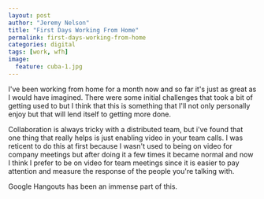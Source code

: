 ```yaml
---
layout: post
author: "Jeremy Nelson"
title: "First Days Working From Home"
permalink: first-days-working-from-home
categories: digital
tags: [work, wfh]
image:
  feature: cuba-1.jpg
---
```


I've been working from home for a month now and so far it's just as great as I would have imagined.  There were some initial challenges that took a bit of getting used to but I think that this is something that I'll not only personally enjoy but that will lend itself to getting more done.

Collaboration is always tricky with a distributed team, but i've found that one thing that really helps is just enabling video in your team calls.  I was reticent to do this at first because I wasn't used to being on video for company meetings but after doing it a few times it became normal and now I think I prefer to be on video for team meetings since it is easier to pay attention and measure the response of the people you're talking with.

Google Hangouts has been an immense part of this.

